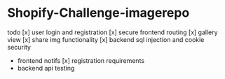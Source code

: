 # Shopify-Challenge-imagerepo
todo 
[x] user login and registration
[x] secure frontend routing
[x] gallery view
[x] share img functionality
[x] backend sql injection and cookie security
- frontend notifs
[x] registration requirements
- backend api testing

